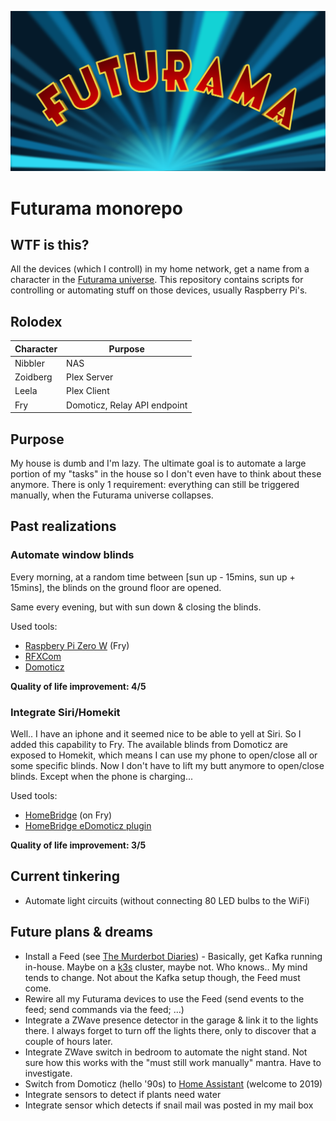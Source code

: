 ![Futurama Screen](logo.png)

# Futurama monorepo

## WTF is this?

All the devices (which I controll) in my home network, get a name from a character in the [Futurama universe](https://futurama.fandom.com/wiki/Futurama_Wiki).
This repository contains scripts for controlling or automating stuff on those devices, usually Raspberry Pi's.

## Rolodex

Character | Purpose
--------- | -------
Nibbler | NAS
Zoidberg | Plex Server
Leela | Plex Client
Fry | Domoticz, Relay API endpoint

## Purpose

My house is dumb and I'm lazy. The ultimate goal is to automate a large portion of my "tasks" in the house so I don't even have to think about these anymore. There is only 1 requirement: everything can still be triggered manually, when the Futurama universe collapses.

## Past realizations

### Automate window blinds

Every morning, at a random time between [sun up - 15mins, sun up + 15mins], the blinds on the ground floor are opened.

Same every evening, but with sun down & closing the blinds.

Used tools:

* [Raspbery Pi Zero W](https://www.kiwi-electronics.nl/raspberry-pi-zero-w?search=raspberry%20pi%20zero%20w&description=true) (Fry)
* [RFXCom](http://www.rfxcom.com/)
* [Domoticz](https://github.com/domoticz/domoticz)

**Quality of life improvement: 4/5**

### Integrate Siri/Homekit

Well.. I have an iphone and it seemed nice to be able to yell at Siri. So I added this capability to Fry. The available blinds from Domoticz are exposed to Homekit, which means I can use my phone to open/close all or some specific blinds. Now I don't have to lift my butt anymore to open/close blinds. Except when the phone is charging...

Used tools:

* [HomeBridge](https://github.com/nfarina/homebridge) (on Fry)
* [HomeBridge eDomoticz plugin](https://www.npmjs.com/package/homebridge-edomoticz)

**Quality of life improvement: 3/5**

## Current tinkering

* Automate light circuits (without connecting 80 LED bulbs to the WiFi)

## Future plans & dreams

* Install a Feed (see [The Murderbot Diaries](http://www.marthawells.com/murderbot.htm)) - Basically, get Kafka running in-house. Maybe on a [k3s](https://k3s.io/) cluster, maybe not. Who knows.. My mind tends to change. Not about the Kafka setup though, the Feed must come.
* Rewire all my Futurama devices to use the Feed (send events to the feed; send commands via the feed; ...)
* Integrate a ZWave presence detector in the garage & link it to the lights there. I always forget to turn off the lights there, only to discover that a couple of hours later.
* Integrate ZWave switch in bedroom to automate the night stand. Not sure how this works with the "must still work manually" mantra. Have to investigate.
* Switch from Domoticz (hello '90s) to [Home Assistant](https://www.home-assistant.io/) (welcome to 2019)
* Integrate sensors to detect if plants need water
* Integrate sensor which detects if snail mail was posted in my mail box
